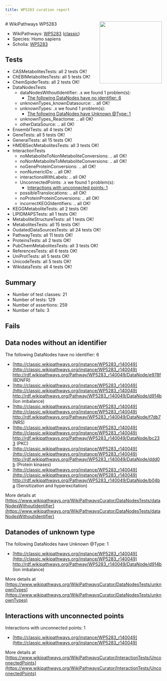 ```yaml
---
title: WP5283 curation report
---
```


<img style="float: right; width: 200px" src="https://upload.wikimedia.org/wikipedia/commons/thumb/8/83/Wplogo_with_text_500.png/640px-Wplogo_with_text_500.png" />
# WikiPathways WP5283

* WikiPathways: [WP5283](https://wikipathways.org/pathways/WP5283) ([classic](https://classic.wikipathways.org/instance/WP5283))
* Species: Homo sapiens
* Scholia: [WP5283](https://scholia.toolforge.org/wikipathways/WP5283)
## Tests
* CASMetabolitesTests: all 2 tests OK!
* ChEBIMetabolitesTests: all 5 tests OK!
* ChemSpiderTests: all 2 tests OK!
* DataNodesTests
    * dataNodesWithoutIdentifier: .x we found 1 problem(s):
        * [The following DataNodes have no identifier: 6](#d2d32fa5)
    * unknownTypes_knownDatasource: .. all OK!
    * unknownTypes: .x we found 1 problem(s):
        * [The following DataNodes have Unknown @Type: 1](#839973df)
    * unknownTypes_Reactome: .. all OK!
    * otherDataSource: .. all OK!
* EnsemblTests: all 4 tests OK!
* GeneTests: all 5 tests OK!
* GeneralTests: all 15 tests OK!
* HMDBSecMetabolitesTests: all 3 tests OK!
* InteractionTests
    * noMetaboliteToNonMetaboliteConversions: .. all OK!
    * noNonMetaboliteToMetaboliteConversions: .. all OK!
    * noGeneProteinConversions: .. all OK!
    * nonNumericIDs: .. all OK!
    * interactionsWithLabels: .. all OK!
    * UnconnectedPoints: .x we found 1 problem(s):
        * [Interactions with unconnected points: 1](#35a61ad9)
    * possibleTranslocations: .. all OK!
    * noProteinProteinConversions: .. all OK!
    * incorrectKEGGIdentifiers: .. all OK!
* KEGGMetaboliteTests: all 2 tests OK!
* LIPIDMAPSTests: all 1 tests OK!
* MetaboliteStructureTests: all 1 tests OK!
* MetabolitesTests: all 15 tests OK!
* OudatedDataSourcesTests: all 24 tests OK!
* PathwayTests: all 11 tests OK!
* ProteinsTests: all 2 tests OK!
* PubChemMetabolitesTests: all 3 tests OK!
* ReferencesTests: all 6 tests OK!
* UniProtTests: all 5 tests OK!
* UnicodeTests: all 5 tests OK!
* WikidataTests: all 4 tests OK!


## Summary

* Number of test classes: 21
* Number of tests: 129
* Number of assertions: 259
* Number of fails: 3

## Fails

<a name="d2d32fa5" />

## Data nodes without an identifier

The following DataNodes have no identifier: 6

* [http://classic.wikipathways.org/instance/WP5283_r140049](http://classic.wikipathways.org/instance/WP5283_r140049) http://rdf.wikipathways.org/Pathway/WP5283_r140049/DataNode/e978f (BDNFR)
* [http://classic.wikipathways.org/instance/WP5283_r140049](http://classic.wikipathways.org/instance/WP5283_r140049) http://rdf.wikipathways.org/Pathway/WP5283_r140049/DataNode/d914b (Ion
imbalance)
* [http://classic.wikipathways.org/instance/WP5283_r140049](http://classic.wikipathways.org/instance/WP5283_r140049) http://rdf.wikipathways.org/Pathway/WP5283_r140049/DataNode/f7db7 (NRS)
* [http://classic.wikipathways.org/instance/WP5283_r140049](http://classic.wikipathways.org/instance/WP5283_r140049) http://rdf.wikipathways.org/Pathway/WP5283_r140049/DataNode/bc233 (PKC)
* [http://classic.wikipathways.org/instance/WP5283_r140049](http://classic.wikipathways.org/instance/WP5283_r140049) http://rdf.wikipathways.org/Pathway/WP5283_r140049/DataNode/ddd0b (Protein
kinases)
* [http://classic.wikipathways.org/instance/WP5283_r140049](http://classic.wikipathways.org/instance/WP5283_r140049) http://rdf.wikipathways.org/Pathway/WP5283_r140049/DataNode/b04ba (Sensitization and
hyperexcitation)


More details at [https://www.wikipathways.org/WikiPathwaysCurator/DataNodesTests/dataNodesWithoutIdentifier](https://www.wikipathways.org/WikiPathwaysCurator/DataNodesTests/dataNodesWithoutIdentifier)

<a name="839973df" />

## Datanodes of unknown type

The following DataNodes have Unknown @Type: 1

* [http://classic.wikipathways.org/instance/WP5283_r140049](http://classic.wikipathways.org/instance/WP5283_r140049) http://rdf.wikipathways.org/Pathway/WP5283_r140049/DataNode/d914b (Ion
imbalance)


More details at [https://www.wikipathways.org/WikiPathwaysCurator/DataNodesTests/unknownTypes](https://www.wikipathways.org/WikiPathwaysCurator/DataNodesTests/unknownTypes)

<a name="35a61ad9" />

## Interactions with unconnected points

Interactions with unconnected points: 1

* [http://classic.wikipathways.org/instance/WP5283_r140049](http://classic.wikipathways.org/instance/WP5283_r140049)


More details at [https://www.wikipathways.org/WikiPathwaysCurator/InteractionTests/UnconnectedPoints](https://www.wikipathways.org/WikiPathwaysCurator/InteractionTests/UnconnectedPoints)

